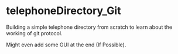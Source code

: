 # telephoneDirectory_Git
Building a simple telephone directory from scratch to learn about the working of git protocol.

Might even add some GUI at the end (If Possible).
